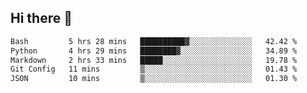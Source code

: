 ## Hi there 👋

<!--START_SECTION:waka-->

```txt
Bash         5 hrs 28 mins   ██████████▓░░░░░░░░░░░░░░   42.42 %
Python       4 hrs 29 mins   ████████▓░░░░░░░░░░░░░░░░   34.89 %
Markdown     2 hrs 33 mins   █████░░░░░░░░░░░░░░░░░░░░   19.78 %
Git Config   11 mins         ▒░░░░░░░░░░░░░░░░░░░░░░░░   01.43 %
JSON         10 mins         ▒░░░░░░░░░░░░░░░░░░░░░░░░   01.30 %
```

<!--END_SECTION:waka-->

<!--
**OliverShang/OliverShang** is a ✨ _special_ ✨ repository because its `README.md` (this file) appears on your GitHub profile.

Here are some ideas to get you started:

- 🔭 I’m currently working on ...
- 🌱 I’m currently learning ...
- 👯 I’m looking to collaborate on ...
- 🤔 I’m looking for help with ...
- 💬 Ask me about ...
- 📫 How to reach me: ...
- 😄 Pronouns: ...
- ⚡ Fun fact: ...
-->
